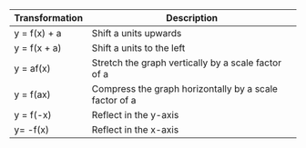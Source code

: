 | Transformation | Description                                            |
| -------------- | ------------------------------------------------------ |
| y = f(x) + a   | Shift a units upwards                                  |
| y = f(x + a)   | Shift a units to the left                              |
| y = af(x)      | Stretch the graph vertically by a scale factor of a    |
| y = f(ax)      | Compress the graph horizontally by a scale factor of a |
| y = f(-x)      | Reflect in the y-axis                                  |
| y= -f(x)       | Reflect in the x-axis                                  |
